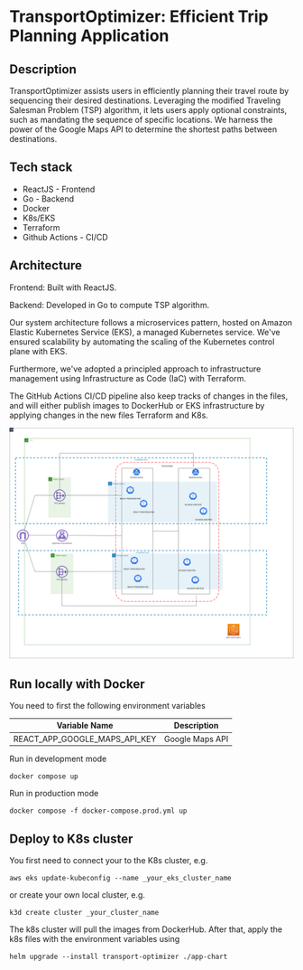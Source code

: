 
# TransportOptimizer: Efficient Trip Planning Application
## Description

TransportOptimizer assists users in efficiently planning their travel route by sequencing their desired destinations. Leveraging the modified Traveling Salesman Problem (TSP) algorithm, it lets users apply optional constraints, such as mandating the sequence of specific locations. We harness the power of the Google Maps API to determine the shortest paths between destinations.

## Tech stack
- ReactJS - Frontend
- Go - Backend
- Docker
- K8s/EKS
- Terraform
- Github Actions - CI/CD

## Architecture

Frontend: Built with ReactJS.

Backend: Developed in Go to compute TSP algorithm.

Our system architecture follows a microservices pattern, hosted on Amazon Elastic Kubernetes Service (EKS), a managed Kubernetes service. We've ensured scalability by automating the scaling of the Kubernetes control plane with EKS.

Furthermore, we've adopted a principled approach to infrastructure management using Infrastructure as Code (IaC) with Terraform. 

The GitHub Actions CI/CD pipeline also keep tracks of changes in the files, and will either publish images to DockerHub or EKS infrastructure by applying changes in the new files Terraform and K8s.



![Alt text](TransportEKSArchitecture.png "EKS Architecture")


## Run locally with Docker
You need to first the following environment variables

| Variable Name           | Description                                                                                                 |
|-------------------------|-------------------------------------------------------------------------------------------------------------|
| REACT_APP_GOOGLE_MAPS_API_KEY            | Google Maps API |

Run in development mode 
```
docker compose up
```

Run in production mode
```
docker compose -f docker-compose.prod.yml up
```

## Deploy to K8s cluster
You first need to connect your to the K8s cluster, e.g.

```
aws eks update-kubeconfig --name _your_eks_cluster_name
```

or create your own local cluster, e.g.

```
k3d create cluster _your_cluster_name
```

The k8s cluster will pull the images from DockerHub. After that, apply the k8s files with the environment variables using
```
helm upgrade --install transport-optimizer ./app-chart
```


